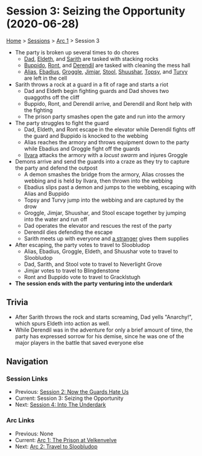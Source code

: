 # Session 3: Seizing the Opportunity (2020-06-28)

[Home](../../README.md) > [Sessions](../info.md) > [Arc 1](info.md) > Session 3

* The party is broken up several times to do chores
    * [Dad](../../characters/pcs/dad.md), [Eldeth](../../characters/party/eldeth.md), and [Sarith](../../characters/party/sarith.md) are tasked with stacking rocks
    * [Buppido](../../characters/party/buppido.md), [Ront](../../characters/party/ront.md), and [Derendil](../../characters/party/derendil.md) are tasked with cleaning the mess hall
    * [Alias](../../characters/pcs/alias.md), [Ebadius](../../characters/pcs/ebadius.md), [Groggle](../../characters/pcs/groggle.md), [Jimjar](../../characters/party/jimjar.md), [Stool](../../characters/party/stool.md), [Shuushar](../../characters/party/shuushar.md), [Topsy](../../characters/party/topsy.md), and [Turvy](../../characters/party/turvy.md) are left in the cell
* Sarith throws a rock at a guard in a fit of rage and starts a riot
    * Dad and Eldeth begin fighting guards and Dad shoves two quaggoths off the cliff
    * Buppido, Ront, and Derendil arrive, and Derendil and Ront help with the fighting
    * The prison party smashes open the gate and run into the armory
* The party struggles to fight the guard
    * Dad, Eldeth, and Ront escape in the elevator while Derendil fights off the guard and Buppido is knocked to the webbing
    * Alias reaches the armory and throws equipment down to the party while Ebadius and Groggle fight off the guards
    * [Ilvara](../../characters/velkenvelve/ilvara.md) attacks the armory with a *locust swarm* and injures Groggle
* Demons arrive and send the guards into a craze as they try to capture the party and defend the outpost
    * A demon smashes the bridge from the armory, Alias crosses the webbing and is held by Ilvara, then thrown into the webbing
    * Ebadius slips past a demon and jumps to the webbing, escaping with Alias and Buppido
    * Topsy and Turvy jump into the webbing and are captured by the drow
    * Groggle, Jimjar, Shuushar, and Stool escape together by jumping into the water and run off
    * Dad operates the elevator and rescues the rest of the party
    * Derendil dies defending the escape
    * Sarith meets up with everyone and [a stranger](../../characters/velkenvelve/jorlan.md) gives them supplies
* After escaping, the party votes to travel to Sloobludop
    * Alias, Ebadius, Groggle, Eldeth, and Shuushar vote to travel to Sloobludop
    * Dad, Sarith, and Stool vote to travel to Neverlight Grove
    * Jimjar votes to travel to Blingdenstone
    * Ront and Buppido vote to travel to Gracklstugh
* **The session ends with the party venturing into the underdark**

## Trivia
* After Sarith throws the rock and starts screaming, Dad yells "Anarchy!", which spurs Eldeth into action as well.
* While Derendil was in the adventure for only a brief amount of time, the party has expressed sorrow for his demise, since he was one of the major players in the battle that saved everyone else

## Navigation
### Session Links
* Previous: [Session 2: Now the Guards Hate Us](session02-2020-06-14.md)
* Current: Session 3: Seizing the Opportunity
* Next: [Session 4: Into The Underdark](../arc02/session04-2020-07-12.md)

### Arc Links
* Previous: None
* Current: [Arc 1: The Prison at Velkenvelve](info.md)
* Next: [Arc 2: Travel to Sloobludop](../arc02/info.md)
